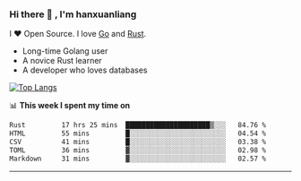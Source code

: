 ### Hi there 👋 , I'm hanxuanliang

<!--
**hanxuanliang/hanxuanliang** is a ✨ _special_ ✨ repository because its `README.md` (this file) appears on your GitHub profile.

Here are some ideas to get you started:

- 🔭 I’m currently working on ...
- 🌱 I’m currently learning ...
- 👯 I’m looking to collaborate on ...
- 🤔 I’m looking for help with ...
- 💬 Ask me about ...
- 📫 How to reach me: ...
- 😄 Pronouns: ...
- ⚡ Fun fact: ...
-->
I ❤ Open Source. I love [Go](https://golang.org) and [Rust](https://www.rust-lang.org/zh-CN/).

* Long-time Golang user
* A novice Rust learner
* A developer who loves databases

[![Top Langs](https://github-readme-stats.vercel.app/api?username=hanxuanliang&show_icons=true&count_private=true&line_height=40)](https://github.com/anuraghazra/github-readme-stats)

📊 **This week I spent my time on**
<!--START_SECTION:waka-->

```txt
Rust         17 hrs 25 mins  █████████████████████▒░░░   84.76 %
HTML         55 mins         █░░░░░░░░░░░░░░░░░░░░░░░░   04.54 %
CSV          41 mins         █░░░░░░░░░░░░░░░░░░░░░░░░   03.38 %
TOML         36 mins         ▓░░░░░░░░░░░░░░░░░░░░░░░░   02.98 %
Markdown     31 mins         ▓░░░░░░░░░░░░░░░░░░░░░░░░   02.57 %
```

<!--END_SECTION:waka-->

***
